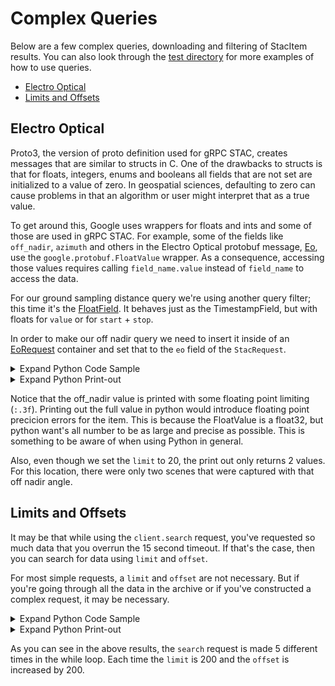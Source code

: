 # Complex Queries
Below are a few complex queries, downloading and filtering of StacItem results. You can also look through the [test directory](./test) for more examples of how to use queries.

- [Electro Optical](#electro-optical)
- [Limits and Offsets](#limits-and-offsets)

## Electro Optical
Proto3, the version of proto definition used for gRPC STAC, creates messages that are similar to structs in C. One of the drawbacks to structs is that for floats, integers, enums and booleans all fields that are not set are initialized to a value of zero. In geospatial sciences, defaulting to zero can cause problems in that an algorithm or user might interpret that as a true value. 

To get around this, Google uses wrappers for floats and ints and some of those are used in gRPC STAC. For example, some of the fields like `off_nadir`, `azimuth` and others in the Electro Optical protobuf message, [Eo](https://geo-grpc.github.io/api/#epl.protobuf.Eo), use the `google.protobuf.FloatValue` wrapper. As a consequence, accessing those values requires calling `field_name.value` instead of `field_name` to access the data.

For our ground sampling distance query we're using another query filter; this time it's the [FloatField](https://geo-grpc.github.io/api/#epl.protobuf.FloatField). It behaves just as the TimestampField, but with floats for `value` or for `start` + `stop`.

In order to make our off nadir query we need to insert it inside of an [EoRequest](https://geo-grpc.github.io/api/#epl.protobuf.EoRequest) container and set that to the `eo` field of the `StacRequest`.






<details><summary>Expand Python Code Sample</summary>


```python
from datetime import datetime, timezone
from nsl.stac.client import NSLClient
from nsl.stac import StacRequest, GeometryData, SpatialReferenceData, EoRequest, Eo, FloatField
from nsl.stac.enum import FieldRelationship

# create our ground sampling distance query to only return data less than or equal to 1 meter
off_nadir = FloatField(value=15.0, rel_type=FieldRelationship.LT_OR_EQ)
# create an eo_request container
eo_request = EoRequest(off_nadir=off_nadir)
# define ourselves a point in Texas
someplace_texas = "POINT(-97.72493696704974 30.25539788861046)"
geometry_data = GeometryData(wkt=someplace_texas, sr=SpatialReferenceData(wkid=4326))
# create a StacRequest with geometry, eo_request and a limit of 20
stac_request = StacRequest(geometry=geometry_data, eo=eo_request, limit=20)

# get a client interface to the gRPC channel
client = NSLClient()
for stac_item in client.search(stac_request):
    print("{0} STAC item '{1}' from {2}\nhas a off_nadir {3:.3f}, which should be less than or "
          "equal to requested off_nadir {4}: confirmed {5}".format(
        Eo.Constellation.Name(stac_item.eo.constellation),
        stac_item.id,
        datetime.fromtimestamp(stac_item.observed.seconds, tz=timezone.utc).isoformat(),
        stac_item.eo.off_nadir.value,
        off_nadir.value,
        True))
```


</details>




<details><summary>Expand Python Print-out</summary>


```text
    nsl client connecting to stac service at: eap.nearspacelabs.net:9090
    
    SWIFT STAC item '20190822T183307Z_681_POM1_ST2_P' from 2019-08-22T18:33:07+00:00
    has a off_nadir 13.354, which should be less than or equal to requested off_nadir 15.0: confirmed True
    SWIFT STAC item '20190821T180032Z_563_POM1_ST2_P' from 2019-08-21T18:00:32+00:00
    has a off_nadir 14.421, which should be less than or equal to requested off_nadir 15.0: confirmed True
```


</details>



Notice that the off_nadir value is printed with some floating point limiting (`:.3f`). Printing out the full value in python would introduce floating point precicion errors for the item. This is because the FloatValue is a float32, but python want's all number to be as large and precise as possible. This is something to be aware of when using Python in general.

Also, even though we set the `limit` to 20, the print out only returns 2 values. For this location, there were only two scenes that were captured with that off nadir angle.

## Limits and Offsets
It may be that while using the `client.search` request, you've requested so much data that you overrun the 15 second timeout. If that's the case, then you can search for data using `limit` and `offset`.

For most simple requests, a `limit` and `offset` are not necessary. But if you're going through all the data in the archive or if you've constructed a complex request, it may be necessary.





<details><summary>Expand Python Code Sample</summary>


```python
from nsl.stac.client import NSLClient
from nsl.stac import StacRequest, GeometryData, SpatialReferenceData
# Same geometry as above, but a wkt geometry instead of a geojson
travis_wkt = "POLYGON((-97.9736 30.6251, -97.9188 30.6032, -97.9243 30.5703, -97.8695 30.5484, -97.8476 30.4717, -97.7764 30.4279, -97.5793 30.4991, -97.3711 30.4170, -97.4916 30.2089, -97.6505 30.0719, -97.6669 30.0665, -97.7107 30.0226, -98.1708 30.3567, -98.1270 30.4279, -98.0503 30.6251))" 
geometry_data = GeometryData(wkt=travis_wkt, 
                             sr=SpatialReferenceData(wkid=4326))

# get a client interface to the gRPC channel
client = NSLClient()

limit = 200
offset = 0
total = 0
while total < 1000:
    # make our request
    stac_request = StacRequest(geometry=geometry_data, limit=limit, offset=offset)
    # prepare request for next 
    offset += limit
    for stac_item in client.search(stac_request):
        total += 1
        # do cool things with data here
    if total % limit == 0:
        print("stac item id: {0} at {1} index in request".format(stac_item.id, total))
```


</details>




<details><summary>Expand Python Print-out</summary>


```text
    stac item id: 20190829T172909Z_1600_POM1_ST2_P at 200 index in request
    stac item id: 20190829T172054Z_1354_POM1_ST2_P at 400 index in request
    stac item id: 20190829T171353Z_1152_POM1_ST2_P at 600 index in request
    stac item id: 20190829T170044Z_770_POM1_ST2_P at 800 index in request
    stac item id: 20190829T165121Z_495_POM1_ST2_P at 1000 index in request
```


</details>



As you can see in the above results, the `search` request is made 5 different times in the while loop. Each time the `limit` is 200 and the `offset` is increased by 200. 
